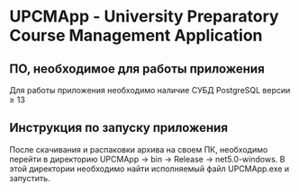 # UPCMApp - University Preparatory Course Management Application

## ПО, необходимое для работы приложения

Для работы приложения необходимо наличие СУБД PostgreSQL версии ≥ 13

## Инструкция по запуску приложения

После скачивания и распаковки архива на своем ПК, необходимо перейти в директорию UPCMApp → bin → Release → net5.0-windows. В этой директории необходимо найти исполняемый файл UPCMApp.exe и запустить.
